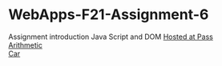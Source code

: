 # WebApps-F21-Assignment-6
Assignment introduction Java Script and DOM
[Hosted at Pass](https://44-563-webapps-f21.github.io/webapps-f21-assignment-6-Pravnrdy/pass.html)<br>
[Arithmetic](https://44-563-webapps-f21.github.io/webapps-f21-assignment-6-Pravnrdy/arithmetic.html)<br>
[Car](https://44-563-webapps-f21.github.io/webapps-f21-assignment-6-Pravnrdy/car.html)